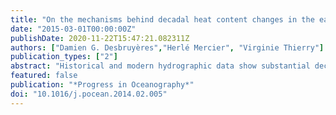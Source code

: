```yaml
---
title: "On the mechanisms behind decadal heat content changes in the eastern subpolar gyre"
date: "2015-03-01T00:00:00Z"
publishDate: 2020-11-22T15:47:21.082311Z
authors: ["Damien G. Desbruyères","Herlé Mercier", "Virginie Thierry"]
publication_types: ["2"]
abstract: "Historical and modern hydrographic data show substantial decadal variability in the heat content (HC) of the eastern subpolar North Atlantic. Those changes are here investigated in an eddy-permitting simulation (ORCA025-G70) forced by reanalysis products for the period 1965–2004. The observed and simulated decadal signal is characterized by a strong cooling in the 1960s and 1970s, a period of minor changes in the 1980s, and a strong warming in the 1990s and 2000s. A heat budget calculation is performed within a box bounded by the Greenland–Scotland sills and the Cape Farewell (Greenland)–Portugal A25-Ovide section. The decadal variability of HC is mainly governed by the integrated effect of anomalous oceanic heat transport across A25-Ovide (), with local air-sea heat fluxes playing a damping role. The impact of temperature changes acting upon the mean oceanic circulation is shown to dominate the long-term behavior of . Through Lagrangian experiments, we show that temperature anomalies advected by the mean circulation across A25-Ovide are mostly created by the gyre circulation anomalies upstream of A25-Ovide and the associated changes in the relative proportion of cold subpolar and warm subtropical waters feeding the northern and southern branches of the North Atlantic Current. These temperature anomalies induce large-scale changes in the pycnocline slope east of Reykjanes Ridge along A25-Ovide: when the NAC is relatively cold (warm), the main pycnocline moves upward (downward) in the Iceland Basin and on top of Reykjanes Ridge, thereby increasing (decreasing) the pycnocline slope. The resulting velocity anomalies lead to heat transport changes that strongly oppose the thermally-driven heat transport anomalies."
featured: false
publication: "*Progress in Oceanography*"
doi: "10.1016/j.pocean.2014.02.005"
---
```

